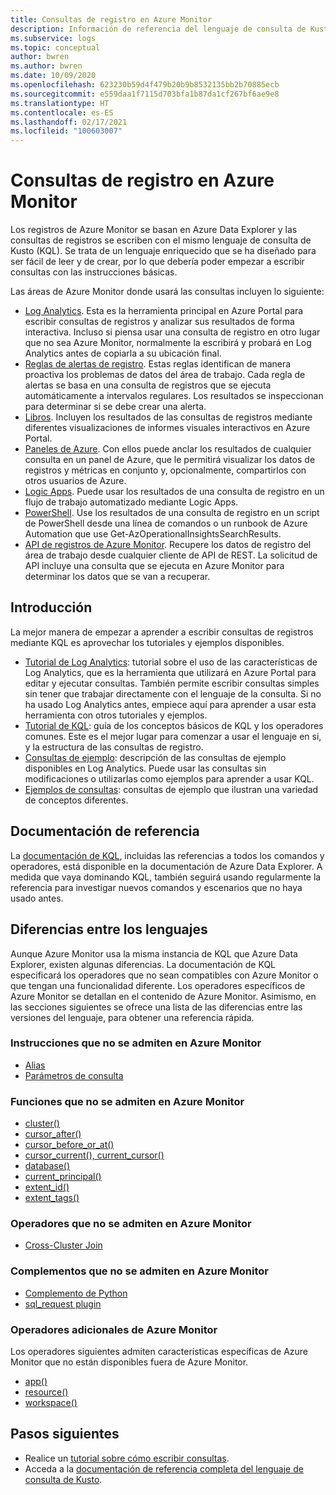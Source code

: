 ```yaml
---
title: Consultas de registro en Azure Monitor
description: Información de referencia del lenguaje de consulta de Kusto que utiliza Azure Monitor. Incluye elementos adicionales específicos de Azure Monitor y elementos no admitidos en las consultas del registro de Azure Monitor.
ms.subservice: logs
ms.topic: conceptual
author: bwren
ms.author: bwren
ms.date: 10/09/2020
ms.openlocfilehash: 623230b59d4f479b20b9b8532135bb2b70885ecb
ms.sourcegitcommit: e559daa1f7115d703bfa1b87da1cf267bf6ae9e8
ms.translationtype: HT
ms.contentlocale: es-ES
ms.lasthandoff: 02/17/2021
ms.locfileid: "100603007"
---
```

# <a name="log-queries-in-azure-monitor"></a>Consultas de registro en Azure Monitor
Los registros de Azure Monitor se basan en Azure Data Explorer y las consultas de registros se escriben con el mismo lenguaje de consulta de Kusto (KQL). Se trata de un lenguaje enriquecido que se ha diseñado para ser fácil de leer y de crear, por lo que debería poder empezar a escribir consultas con las instrucciones básicas.

Las áreas de Azure Monitor donde usará las consultas incluyen lo siguiente:

- [Log Analytics](../logs/log-analytics-overview.md). Esta es la herramienta principal en Azure Portal para escribir consultas de registros y analizar sus resultados de forma interactiva. Incluso si piensa usar una consulta de registro en otro lugar que no sea Azure Monitor, normalmente la escribirá y probará en Log Analytics antes de copiarla a su ubicación final.
- [Reglas de alertas de registro](../platform/alerts-overview.md). Estas reglas identifican de manera proactiva los problemas de datos del área de trabajo.  Cada regla de alertas se basa en una consulta de registros que se ejecuta automáticamente a intervalos regulares.  Los resultados se inspeccionan para determinar si se debe crear una alerta.
- [Libros](../visualize/workbooks-overview.md). Incluyen los resultados de las consultas de registros mediante diferentes visualizaciones de informes visuales interactivos en Azure Portal.
- [Paneles de Azure](../learn/tutorial-logs-dashboards.md). Con ellos puede anclar los resultados de cualquier consulta en un panel de Azure, que le permitirá visualizar los datos de registros y métricas en conjunto y, opcionalmente, compartirlos con otros usuarios de Azure.
- [Logic Apps](../logs/logicapp-flow-connector.md).  Puede usar los resultados de una consulta de registro en un flujo de trabajo automatizado mediante Logic Apps.
- [PowerShell](/powershell/module/az.operationalinsights/get-azoperationalinsightssearchresult). Use los resultados de una consulta de registro en un script de PowerShell desde una línea de comandos o un runbook de Azure Automation que use Get-AzOperationalInsightsSearchResults.
- [API de registros de Azure Monitor](https://dev.loganalytics.io). Recupere los datos de registro del área de trabajo desde cualquier cliente de API de REST.  La solicitud de API incluye una consulta que se ejecuta en Azure Monitor para determinar los datos que se van a recuperar.

## <a name="getting-started"></a>Introducción
La mejor manera de empezar a aprender a escribir consultas de registros mediante KQL es aprovechar los tutoriales y ejemplos disponibles.

- [Tutorial de Log Analytics](../log-query/log-analytics-tutorial.md): tutorial sobre el uso de las características de Log Analytics, que es la herramienta que utilizará en Azure Portal para editar y ejecutar consultas. También permite escribir consultas simples sin tener que trabajar directamente con el lenguaje de la consulta. Si no ha usado Log Analytics antes, empiece aquí para aprender a usar esta herramienta con otros tutoriales y ejemplos.
- [Tutorial de KQL](/azure/data-explorer/kusto/query/tutorial?pivots=azuremonitor): guía de los conceptos básicos de KQL y los operadores comunes. Este es el mejor lugar para comenzar a usar el lenguaje en si, y la estructura de las consultas de registro. 
- [Consultas de ejemplo](../logs/example-queries.md): descripción de las consultas de ejemplo disponibles en Log Analytics. Puede usar las consultas sin modificaciones o utilizarlas como ejemplos para aprender a usar KQL.
- [Ejemplos de consultas](/azure/data-explorer/kusto/query/samples?pivots=azuremonitor): consultas de ejemplo que ilustran una variedad de conceptos diferentes.



## <a name="reference-documentation"></a>Documentación de referencia
La [documentación de KQL](/azure/data-explorer/kusto/query/), incluidas las referencias a todos los comandos y operadores, está disponible en la documentación de Azure Data Explorer. A medida que vaya dominando KQL, también seguirá usando regularmente la referencia para investigar nuevos comandos y escenarios que no haya usado antes.


## <a name="language-differences"></a>Diferencias entre los lenguajes
Aunque Azure Monitor usa la misma instancia de KQL que Azure Data Explorer, existen algunas diferencias. La documentación de KQL especificará los operadores que no sean compatibles con Azure Monitor o que tengan una funcionalidad diferente. Los operadores específicos de Azure Monitor se detallan en el contenido de Azure Monitor. Asimismo, en las secciones siguientes se ofrece una lista de las diferencias entre las versiones del lenguaje, para obtener una referencia rápida.

### <a name="statements-not-supported-in-azure-monitor"></a>Instrucciones que no se admiten en Azure Monitor

* [Alias](/azure/kusto/query/aliasstatement)
* [Parámetros de consulta](/azure/kusto/query/queryparametersstatement)

### <a name="functions-not-supported-in-azure-monitor"></a>Funciones que no se admiten en Azure Monitor

* [cluster()](/azure/kusto/query/clusterfunction)
* [cursor_after()](/azure/kusto/query/cursorafterfunction)
* [cursor_before_or_at()](/azure/kusto/query/cursorbeforeoratfunction)
* [cursor_current(), current_cursor()](/azure/kusto/query/cursorcurrent)
* [database()](/azure/kusto/query/databasefunction)
* [current_principal()](/azure/kusto/query/current-principalfunction)
* [extent_id()](/azure/kusto/query/extentidfunction)
* [extent_tags()](/azure/kusto/query/extenttagsfunction)

### <a name="operators-not-supported-in-azure-monitor"></a>Operadores que no se admiten en Azure Monitor

* [Cross-Cluster Join](/azure/kusto/query/joincrosscluster)

### <a name="plugins-not-supported-in-azure-monitor"></a>Complementos que no se admiten en Azure Monitor

* [Complemento de Python](/azure/kusto/query/pythonplugin)
* [sql_request plugin](/azure/kusto/query/sqlrequestplugin)


### <a name="additional-operators-in-azure-monitor"></a>Operadores adicionales de Azure Monitor
Los operadores siguientes admiten características específicas de Azure Monitor que no están disponibles fuera de Azure Monitor.

* [app()](../logs/app-expression.md)
* [resource()](../log-query/resource-expression.md)
* [workspace()](../logs/workspace-expression.md)

## <a name="next-steps"></a>Pasos siguientes
- Realice un [tutorial sobre cómo escribir consultas](/azure/data-explorer/kusto/query/tutorial?pivots=azuremonitor).
- Acceda a la [documentación de referencia completa del lenguaje de consulta de Kusto](/azure/kusto/query/).

